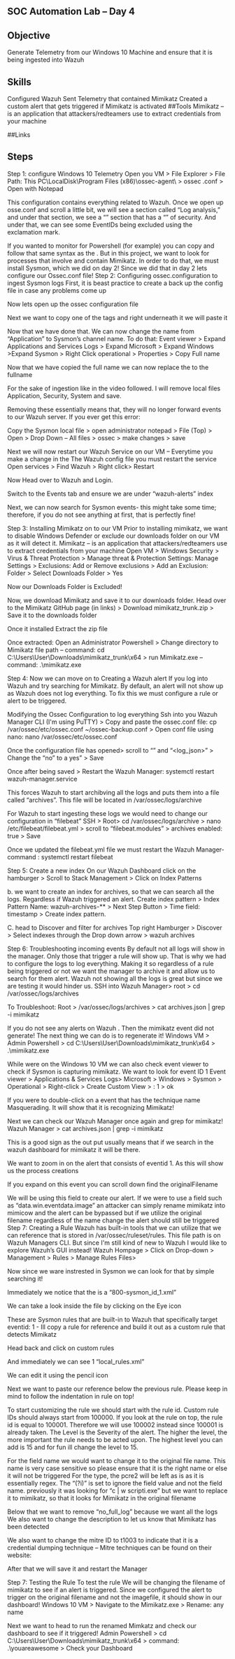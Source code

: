 ## SOC Automation Lab – Day 4
## Objective
Generate Telemetry from our Windows 10 Machine and ensure that it is being ingested into Wazuh
## Skills
Configured Wazuh
Sent Telemetry that contained Mimikatz
Created a custom alert that gets triggered if Mimikatz is activated
##Tools
Mimikatz – is an application that attackers/redteamers use to extract credentials from your machine

##Links


## Steps
Step 1: configure Windows 10 Telemetry
Open you VM > File Explorer > File Path: This PC\LocalDisk\Program Files (x86)\ossec-agent\ > ossec .conf > Open with Notepad




This configuration contains everything related to Wazuh.
Once we open up osse.conf and scroll a little bit, we will see a section called “Log analysis,” and under that section, we see a “<local file>” section that has a “<location>” of security. And under that, we can see some EventIDs being excluded using the exclamation mark.

If you wanted to monitor for Powershell (for example) you can copy and follow that same syntax as the <local file>. But in this project, we want to look for processes that involve and contain Mimikatz. In order to do that, we must install Sysmon, which we did on day 2! Since we did that in day 2 lets configure our Ossec.conf file!
Step 2: Configuring ossec.configuration to ingest Sysmon logs
First, it is beast practice to create a back up the config file in case any problems come up


Now lets open up the ossec configuration file

Next we want to copy one of the <local file> tags and right underneath it we will paste it


Now that we have done that. We can now change the <location> name from “Application” to Sysmon’s channel name. To do that:
Event viewer > Expand Applications and Services Logs > Expand Microsoft > Expand Windows >Expand Sysmon > Right Click operational > Properties >  Copy Full name



Now that we have copied the full name we can now replace the <location> to the fullname


For the sake of ingestion like in the video followed. I will remove local files Application, Security, System and save.


Removing these essentially means that, they will no longer forward events to our Wazuh server.
If you ever get this error:

Copy the Sysmon local file > open administrator notepad > File (Top) > Open > Drop Down – All files > ossec > make changes > save



Next we will now restart our Wazuh Service on our VM – Everytime you make a change in the The Wazuh config file you must restart the service
Open services > Find Wazuh > Right click> Restart


Now Head over to Wazuh and Login.

Switch to the Events tab and ensure we are under “wazuh-alerts” index

Next, we can now search for Sysmon events- this might take some time; therefore, if you do not see anything at first, that is perfectly fine!

Step 3: Installing Mimikatz on to our VM
Prior to installing mimikatz, we want to disable Windows Defender or exclude our downloads folder on our VM as it will detect it.
Mimikatz – is an application that attackers/redteamers use to extract credentials from your machine
Open VM > Windows Security > Virus & Threat Protection > Manage threat & Protection Settings: Manage Settings > Exclusions: Add or Remove exclusions > Add an Exclusion: Folder > Select Downloads Folder > Yes





Now our Downloads Folder is Excluded!

Now, we download Mimikatz and save it to our downloads folder.
Head over to the Mimikatz GitHub page (in links) > Download mimikatz_trunk.zip > Save it to the downloads folder

Once it installed Extract the zip file



Once extracted:
Open an Administrator Powershell > Change directory to Mimikatz file path – command: cd C:\Users\User\Downloads\mimikatz_trunk\x64 > run Mimikatz.exe – command: .\mimikatz.exe



Step 4: Now we can move on to Creating a Wazuh alert
If you log into Wazuh and try searching for Mimikatz. By default, an alert will not show up as Wazuh does not log everything. To fix this we must configure a rule or alert to be triggered.

Modifying the Ossec Configuration to log everything
Ssh into you Wazuh Manager CLI (I'm using PuTTY) > Copy and paste the ossec.conf file: cp /var/ossec/etc/ossec.conf ~/ossec-backup.conf > Open conf file using nano: nano /var/ossec/etc/ossec.conf



Once the configuration file has opened> scroll to “<logall>” and “<log_json>” > Change the  “no” to a yes” > Save


Once after being saved > Restart the Wazuh Manager: systemctl restart wazuh-manager.service

This forces Wazuh to start archibving all the logs and puts them into a file called “archives”. This file will be located in /var/ossec/logs/archive

For Wazuh to start ingesting these logs we would need to change our configuration in “filebeat”
SSH > Root> cd /var/ossec/logs/archive > nano /etc/filebeat/filebeat.yml > scroll to “filebeat.modules” > archives enabled: true > Save


Once we updated the filebeat.yml file we must restart the Wazuh Manager- command : systemctl restart filebeat

Step 5: Create a new index
On our Wazuh Dashboard click on the hamburger > Scroll to Stack Management > Click on Index Patterns




b. we want to create an index for archives, so that we can search all the logs. Regardless if Wazuh triggered an alert.
Create index pattern > Index Pattern Name: wazuh-archives-** > Next Step Button > Time field: timestamp > Create index pattern.



C. head to Discover and filter for archives
Top right Hamburger > Discover > Select indexes through the Drop down arrow > wazuh archives


Step 6: Troubleshooting incoming events
By default not all logs will show in the manager. Only those that trigger a rule will show up. That is why we had to configure the logs to log everything. Making it so regardless of a rule being triggered or not we want the manager to archive it and allow us to search for them alert. Wazuh not showing all the logs is great but since we are testing it would hinder us.
SSH into Wazuh Manager> root > cd /var/ossec/logs/archives

To Troubleshoot:
Root > /var/ossec/logs/archives > cat archives.json | grep -i mimikatz

If you do not see any alerts on Wazuh . Then the mimikatz event did not generate! The next thing we can do is to regenerate it!
Windows VM > Admin Powershell > cd C:\Users\User\Downloads\mimikatz_trunk\x64 > .\mimikatz.exe

While were on the Windows 10 VM we can also check event viewer to check if Sysmon is capturing mimikatz. We want to look for event ID 1
Event viewer > Applications & Services Logs> Microsoft > Windows > Sysmon > Operational > Right-click > Create Custom View > <All Event IDs> : 1 > ok


If you were to double-click on a event that has the technique name Masquerading. It will show that it is recognizing Mimikatz!


Next we can check our Wazuh Manager once again and grep for mimikatz!
Wazuh Manager > cat archives.json | grep -i mimikatz

This is a good sign as the out put usually means that if we search in the wazuh dashboard for mimikatz it will be there.

We want to zoom in on the alert that consists of eventid 1. As this will show us the process creations

If you expand on this event you can scroll down find the originalFilename

We will be using this field to create our alert. If we were to use a field such as “data.win.eventdata.image” an attacker can simply rename mimikatz into mimicow and the alert can be bypassed but if we utilize the original filename regardless of the name change the alert should still be triggered
Step 7: Creating a Rule
Wazuh has built-in tools that we can utilize that we can reference that is stored in /var/ossec/ruleset/rules. This file path is on Wazuh Managers CLI. But since I'm still kind of new to Wazuh I would like to explore Wazuh’s GUI instead!
Wazuh Hompage > Click on Drop-down > Management > Rules > Manage Rules Files>



Now since we ware instrested in Sysmon we can look for that by simple searching it!

Immediately we notice that the is a “800-sysmon_id_1.xml”

We can take a look inside the file by clicking on the Eye icon

These are Sysmon rules that are built-in to Wazuh that specifically target eventid: 1 - Ill copy a rule for reference and build it out as a custom rule that detects Mimikatz

Head back and click on custom rules

And immediately we can see 1 “local_rules.xml”

We can edit it using the pencil icon

Next we want to paste our reference below the previous rule. Please keep in mind to follow the indentation in rule on top!

To start customizing the rule we should start with the rule id. Custom rule IDs should always start from 100000. If you look at the rule on top, the rule id is equal to 100001. Therefore we will use 100002 instead since 100001 is already taken.
The Level is the Severity of the alert. The higher the level, the more important the rule needs to be acted upon. The highest level you can add is 15 and for fun ill change the level to 15.

For the field name we would want to change it to the original file name. This name is very case sensitive so please ensure that it is the right name or else it will not be triggered
For the type, the pcre2 will be left as is as it is essentially regex. The “(?i)” is set to ignore the field value and not the field name. previously it was looking for “c | w scripti.exe” but we want to replace it to mimikatz, so that it looks for Mimikatz in the original filename

Below that we want to remove “<options>no_full_log</options>” because we want all the logs
We also want to change the description to let us know that Mimikatz has been detected

We also want to change the mitre ID to t1003 to indicate that it is a credential dumping technique – Mitre techniques can be found on their website:

After that we will save it and restart the Manager



Step 7: Testing the Rule
To test the rule We will be changing the filename of mimikatz to see if an alert is triggered. Since we configured the alert to trigger on the original filename and not the imagefile, it should show in our dashboard!
Windows 10 VM > Navigate to the Mimikatz.exe > Rename: any name


Next we want to head to run the renamed Mimkatz and check our dashboard to see if it triggered!
Admin Powershell > cd C:\Users\User\Downloads\mimikatz_trunk\x64 > command: .\youareawesome > Check your Dashboard

